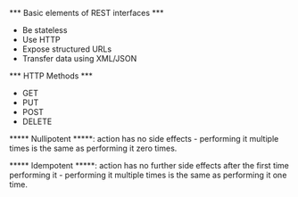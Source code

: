 *** Basic elements of REST interfaces ***
- Be stateless
- Use HTTP
- Expose structured URLs
- Transfer data using XML/JSON

*** HTTP Methods ***
- GET
- PUT
- POST
- DELETE

***** Nullipotent *****: action has no side effects - performing it multiple times is the same as performing it zero times.

***** Idempotent *****: action has no further side effects after the first time performing it - performing it multiple times is the same as performing it one time.
